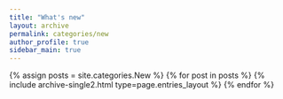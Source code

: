 ```yaml
---
title: "What's new"
layout: archive
permalink: categories/new
author_profile: true
sidebar_main: true
---
```


{% assign posts = site.categories.New %}
{% for post in posts %} {% include archive-single2.html type=page.entries_layout %} {% endfor %}
